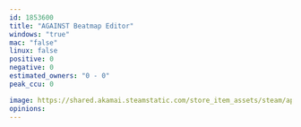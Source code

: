 ```yaml
---
id: 1853600
title: "AGAINST Beatmap Editor"
windows: "true"
mac: "false"
linux: false
positive: 0
negative: 0
estimated_owners: "0 - 0"
peak_ccu: 0

image: https://shared.akamai.steamstatic.com/store_item_assets/steam/apps/1853600/header.jpg?t=1642496974
opinions:
---
```

